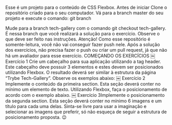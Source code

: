 Esse é um projeto para o conteúdo de CSS Flexbox. 
Antes de iniciar 
Clone o repositório criado para o seu computador. 
Vá para a branch master do seu projeto e execute o comando: 
git branch

Mude para a branch tech-gallery com o comando git checkout tech-gallery. É nessa branch que você realizará a solução
para o exercício. 
Observe o que deve ser feito nas instruções. 
Atenção! Como esse repositório é somente-leitura, você não vai conseguir fazer push nele. 
Após a solução dos exercícios, não precisa fazer o push ou criar um pull request, já que não há um avaliador para esse exercício. 
COMEÇANDO OS EXERCÍCIOS 
￼
Exercício 1 
Crie um cabeçalho para sua aplicação utilizando a tag header. Este cabeçalho deve possuir 3 elementos e estes devem ser
posicionados utilizando Flexbox. O resultado deverá ser similar à estrutura da página “Trybe Tech-Gallery”. Observe os
exemplos abaixo:
￼
Exercício 2 
Implemente o conteúdo da primeira section. Esta seção deverá conter no mínimo um elemento de texto. Utilizando
Flexbox, faça o posicionamento de acordo com o exemplo abaixo.
￼
Exercício 3Implemente o posicionamento da segunda section. Esta seção deverá conter no mínimo 6 imagens e um título para cada
uma delas. Sinta-se livre para usar a imaginação e selecionar as imagens que preferir, só não esqueça de seguir a estrutura de
posicionamento proposta. 😉
